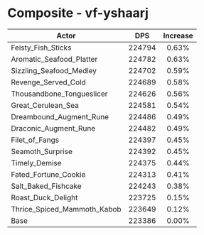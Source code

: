 # Composite - vf-yshaarj
| Actor | DPS | Increase |
|---|:---:|:---:|
|Feisty_Fish_Sticks|224794|0.63%|
|Aromatic_Seafood_Platter|224782|0.63%|
|Sizzling_Seafood_Medley|224702|0.59%|
|Revenge_Served_Cold|224689|0.58%|
|Thousandbone_Tongueslicer|224626|0.56%|
|Great_Cerulean_Sea|224581|0.54%|
|Dreambound_Augment_Rune|224486|0.49%|
|Draconic_Augment_Rune|224482|0.49%|
|Filet_of_Fangs|224397|0.45%|
|Seamoth_Surprise|224392|0.45%|
|Timely_Demise|224375|0.44%|
|Fated_Fortune_Cookie|224313|0.41%|
|Salt_Baked_Fishcake|224243|0.38%|
|Roast_Duck_Delight|223725|0.15%|
|Thrice_Spiced_Mammoth_Kabob|223649|0.12%|
|Base|223386|0.00%|
